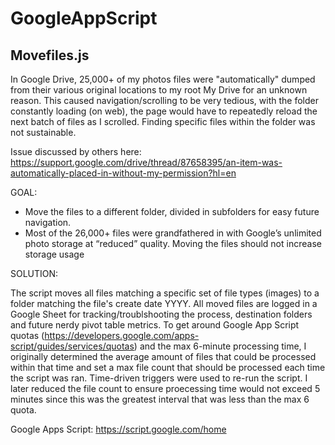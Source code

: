# GoogleAppScript

## Movefiles.js

In Google Drive, 25,000+ of my photos files were "automatically" dumped from their various original locations to my root My Drive for an unknown reason.
This caused navigation/scrolling to be very tedious, with the folder constantly loading (on web), the page would have to repeatedly reload the next batch of files as I scrolled. Finding specific files within the folder was not sustainable.

Issue discussed by others here:
https://support.google.com/drive/thread/87658395/an-item-was-automatically-placed-in-without-my-permission?hl=en

GOAL: 
-	Move the files to a different folder, divided in subfolders for easy future navigation.
-	Most of the 26,000+ files were grandfathered in with Google’s unlimited photo storage at “reduced” quality. Moving the files should not increase storage usage

SOLUTION:

The script moves all files matching a specific set of file types (images) to a folder matching the file's create date YYYY. 
All moved files are logged in a Google Sheet for tracking/troublshooting the process, destination folders and future nerdy pivot table metrics.
To get around Google App Script quotas (https://developers.google.com/apps-script/guides/services/quotas) and the max 6-minute processing time, 
I originally determined the average amount of files that could be processed within that time and set a max file count that should be processed each time the script was ran.
Time-driven triggers were used to re-run the script. I later reduced the file count to ensure proecessing time would not exceed 5 minutes since this was the greatest interval that was less than the max 6 quota.


Google Apps Script: https://script.google.com/home

